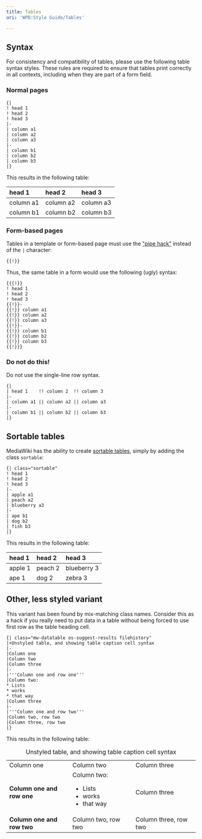 ```yaml
---
title: Tables
uri: 'WPD:Style Guide/Tables'

---
```

## Syntax

For consistency and compatibility of tables, please use the following table syntax styles. These rules are required to ensure that tables print correctly in all contexts, including when they are part of a form field.

### Normal pages

    {|
    ! head 1
    ! head 2
    ! head 3
    |-
    | column a1
    | column a2
    | column a3
    |-
    | column b1
    | column b2
    | column b3
    |}

This results in the following table:

|head 1|head 2|head 3|
|:-----|:-----|:-----|
|column a1|column a2|column a3|
|column b1|column b2|column b3|

### Form-based pages

Tables in a template or form-based page must use the ["pipe hack"](/WPD:Manual_Of_Style/Gotchas#The_dreaded_pipe_character) instead of the `|` character:

    {{!}}

Thus, the same table in a form would use the following (ugly) syntax:

    {{{!}}
    ! head 1
    ! head 2
    ! head 3
    {{!}}-
    {{!}} column a1
    {{!}} column a2
    {{!}} column a3
    {{!}}-
    {{!}} column b1
    {{!}} column b2
    {{!}} column b3
    {{!}}}

### Do not do this!

Do not use the single-line row syntax.

    {|
    | head 1    !! column 2  !! column 3
    |-
    | column a1 || column a2 || column a3
    |-
    | column b1 || column b2 || column b3
    |}

## Sortable tables

MediaWiki has the ability to create [sortable tables](http://www.mediawiki.org/wiki/Help:Sorting), simply by adding the class `sortable`:

    {| class="sortable"
    ! head 1
    ! head 2
    ! head 3
    |-
    | apple a1
    | peach a2
    | blueberry a3
    |-
    | ape b1
    | dog b2
    | fish b3
    |}

This results in the following table:

|head 1|head 2|head 3|
|:-----|:-----|:-----|
|apple 1|peach 2|blueberry 3|
|ape 1|dog 2|zebra 3|

## Other, less styled variant

This variant has been found by mix-matching class names. Consider this as a hack if you really need to put data in a table without being forced to use first row as the table heading cell.

    {| class="mw-datatable os-suggest-results filehistory"
    |+Unstyled table, and showing table caption cell syntax
    |-
    |Column one
    |Column two
    |Column three
    |-
    |'''Column one and row one'''
    |Column two:
    * Lists
    * works
    * that way
    |Column three
    |-
    |'''Column one and row two'''
    |Column two, row two
    |Column three, row two
    |}

This results in the following table:

<table>
<caption>Unstyled table, and showing table caption cell syntax</caption>
<col width="33%" />
<col width="33%" />
<col width="33%" />
<tbody>
<tr class="odd">
<td align="left">Column one</td>
<td align="left">Column two</td>
<td align="left">Column three</td>
</tr>
<tr class="even">
<td align="left"><strong>Column one and row one</strong></td>
<td align="left">Column two:
<ul>
<li>Lists</li>
<li>works</li>
<li>that way</li>
</ul></td>
<td align="left">Column three</td>
</tr>
<tr class="odd">
<td align="left"><strong>Column one and row two</strong></td>
<td align="left">Column two, row two</td>
<td align="left">Column three, row two</td>
</tr>
</tbody>
</table>

